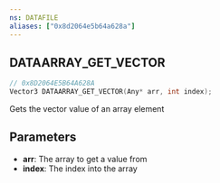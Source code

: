 ```yaml
---
ns: DATAFILE
aliases: ["0x8d2064e5b64a628a"]
---
```

## DATAARRAY_GET_VECTOR

```c
// 0x8D2064E5B64A628A
Vector3 DATAARRAY_GET_VECTOR(Any* arr, int index);
```

Gets the vector value of an array element


## Parameters
* **arr**: The array to get a value from
* **index**: The index into the array
